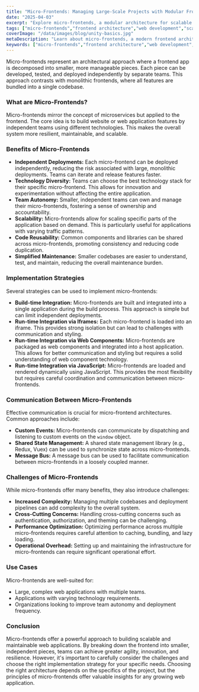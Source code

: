 ```yaml
---
title: "Micro-Frontends: Managing Large-Scale Projects with Modular Frontends"
date: "2025-04-03"
excerpt: "Explore micro-frontends, a modular architecture for scalable web applications. Learn about their benefits, implementation strategies, and how they simplify large project management."
tags: ["micro-frontends","frontend architecture","web development","scalability","modular design","large scale projects"]
coverImage: "/data/images/blog/unity-basics.jpg"
metaDescription: "Learn about micro-frontends, a modern frontend architecture for building scalable web applications. Explore their benefits, implementation strategies, and common challenges."
keywords: ["micro-frontends","frontend architecture","web development","scalability","modular design","large scale projects","frontend development","distributed systems"]
---
```


Micro-frontends represent an architectural approach where a frontend app is decomposed into smaller, more manageable pieces. Each piece can be developed, tested, and deployed independently by separate teams. This approach contrasts with monolithic frontends, where all features are bundled into a single codebase.

### What are Micro-Frontends?

Micro-frontends mirror the concept of microservices but applied to the frontend. The core idea is to build website or web application features by independent teams using different technologies. This makes the overall system more resilient, maintainable, and scalable.

### Benefits of Micro-Frontends

*   **Independent Deployments:** Each micro-frontend can be deployed independently, reducing the risk associated with large, monolithic deployments. Teams can iterate and release features faster.
*   **Technology Diversity:** Teams can choose the best technology stack for their specific micro-frontend. This allows for innovation and experimentation without affecting the entire application.
*   **Team Autonomy:** Smaller, independent teams can own and manage their micro-frontends, fostering a sense of ownership and accountability.
*   **Scalability:** Micro-frontends allow for scaling specific parts of the application based on demand. This is particularly useful for applications with varying traffic patterns.
*   **Code Reusability:** Common components and libraries can be shared across micro-frontends, promoting consistency and reducing code duplication.
*   **Simplified Maintenance:** Smaller codebases are easier to understand, test, and maintain, reducing the overall maintenance burden.

### Implementation Strategies

Several strategies can be used to implement micro-frontends:

*   **Build-time Integration:** Micro-frontends are built and integrated into a single application during the build process. This approach is simple but can limit independent deployments.
*   **Run-time Integration via Iframes:** Each micro-frontend is loaded into an iframe. This provides strong isolation but can lead to challenges with communication and styling.
*   **Run-time Integration via Web Components:** Micro-frontends are packaged as web components and integrated into a host application. This allows for better communication and styling but requires a solid understanding of web component technology.
*   **Run-time Integration via JavaScript:** Micro-frontends are loaded and rendered dynamically using JavaScript. This provides the most flexibility but requires careful coordination and communication between micro-frontends.

### Communication Between Micro-Frontends

Effective communication is crucial for micro-frontend architectures. Common approaches include:

*   **Custom Events:** Micro-frontends can communicate by dispatching and listening to custom events on the `window` object.
*   **Shared State Management:** A shared state management library (e.g., Redux, Vuex) can be used to synchronize state across micro-frontends.
*   **Message Bus:** A message bus can be used to facilitate communication between micro-frontends in a loosely coupled manner.

### Challenges of Micro-Frontends

While micro-frontends offer many benefits, they also introduce challenges:

*   **Increased Complexity:** Managing multiple codebases and deployment pipelines can add complexity to the overall system.
*   **Cross-Cutting Concerns:** Handling cross-cutting concerns such as authentication, authorization, and theming can be challenging.
*   **Performance Optimization:** Optimizing performance across multiple micro-frontends requires careful attention to caching, bundling, and lazy loading.
*   **Operational Overhead:** Setting up and maintaining the infrastructure for micro-frontends can require significant operational effort.

### Use Cases

Micro-frontends are well-suited for:

*   Large, complex web applications with multiple teams.
*   Applications with varying technology requirements.
*   Organizations looking to improve team autonomy and deployment frequency.

### Conclusion

Micro-frontends offer a powerful approach to building scalable and maintainable web applications. By breaking down the frontend into smaller, independent pieces, teams can achieve greater agility, innovation, and resilience. However, it's important to carefully consider the challenges and choose the right implementation strategy for your specific needs. Choosing the right architecture depends on the specifics of the project, but the principles of micro-frontends offer valuable insights for any growing web application.
    